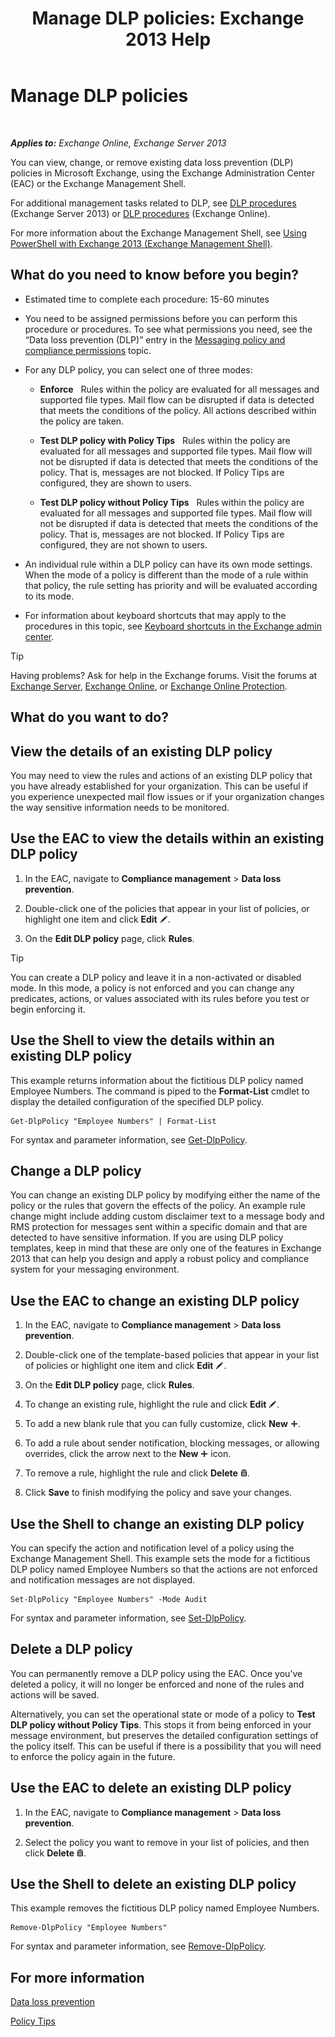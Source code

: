 ﻿---
title: 'Manage DLP policies: Exchange 2013 Help'
TOCTitle: Manage DLP policies
ms:assetid: ba81fabd-7f7f-4ef7-968f-ce851ada9d70
ms:mtpsurl: https://technet.microsoft.com/en-us/library/JJ673559(v=EXCHG.150)
ms:contentKeyID: 49315510
ms.date: 12/10/2017
mtps_version: v=EXCHG.150
---

# Manage DLP policies

 

_**Applies to:** Exchange Online, Exchange Server 2013_


You can view, change, or remove existing data loss prevention (DLP) policies in Microsoft Exchange, using the Exchange Administration Center (EAC) or the Exchange Management Shell.

For additional management tasks related to DLP, see [DLP procedures](dlp-procedures-exchange-2013-help.md) (Exchange Server 2013) or [DLP procedures](https://technet.microsoft.com/en-us/library/jj938003\(v=exchg.150\)) (Exchange Online).

For more information about the Exchange Management Shell, see [Using PowerShell with Exchange 2013 (Exchange Management Shell)](https://technet.microsoft.com/en-us/library/bb123778\(v=exchg.150\)).

## What do you need to know before you begin?

  - Estimated time to complete each procedure: 15-60 minutes

  - You need to be assigned permissions before you can perform this procedure or procedures. To see what permissions you need, see the “Data loss prevention (DLP)” entry in the [Messaging policy and compliance permissions](messaging-policy-and-compliance-permissions-exchange-2013-help.md) topic.

  - For any DLP policy, you can select one of three modes:
    
      -    **Enforce**   Rules within the policy are evaluated for all messages and supported file types. Mail flow can be disrupted if data is detected that meets the conditions of the policy. All actions described within the policy are taken.
    
      -    **Test DLP policy with Policy Tips**   Rules within the policy are evaluated for all messages and supported file types. Mail flow will not be disrupted if data is detected that meets the conditions of the policy. That is, messages are not blocked. If Policy Tips are configured, they are shown to users.
    
      -    **Test DLP policy without Policy Tips**   Rules within the policy are evaluated for all messages and supported file types. Mail flow will not be disrupted if data is detected that meets the conditions of the policy. That is, messages are not blocked. If Policy Tips are configured, they are not shown to users.

  - An individual rule within a DLP policy can have its own mode settings. When the mode of a policy is different than the mode of a rule within that policy, the rule setting has priority and will be evaluated according to its mode.

  - For information about keyboard shortcuts that may apply to the procedures in this topic, see [Keyboard shortcuts in the Exchange admin center](keyboard-shortcuts-in-the-exchange-admin-center-exchange-online-protection-help.md).


> [!TIP]
> Having problems? Ask for help in the Exchange forums. Visit the forums at <A href="https://go.microsoft.com/fwlink/p/?linkid=60612">Exchange Server</A>, <A href="https://go.microsoft.com/fwlink/p/?linkid=267542">Exchange Online</A>, or <A href="https://go.microsoft.com/fwlink/p/?linkid=285351">Exchange Online Protection</A>.



## What do you want to do?

## View the details of an existing DLP policy

You may need to view the rules and actions of an existing DLP policy that you have already established for your organization. This can be useful if you experience unexpected mail flow issues or if your organization changes the way sensitive information needs to be monitored.

## Use the EAC to view the details within an existing DLP policy

1.  In the EAC, navigate to **Compliance management** \> **Data loss prevention**.

2.  Double-click one of the policies that appear in your list of policies, or highlight one item and click **Edit** ![Edit icon](images/JJ218640.6f53ccb2-1f13-4c02-bea0-30690e6ea71d(EXCHG.150).gif "Edit icon").

3.  On the **Edit DLP policy** page, click **Rules**.


> [!TIP]
> You can create a DLP policy and leave it in a non-activated or disabled mode. In this mode, a policy is not enforced and you can change any predicates, actions, or values associated with its rules before you test or begin enforcing it.



## Use the Shell to view the details within an existing DLP policy

This example returns information about the fictitious DLP policy named Employee Numbers. The command is piped to the **Format-List** cmdlet to display the detailed configuration of the specified DLP policy.

    Get-DlpPolicy "Employee Numbers" | Format-List

For syntax and parameter information, see [Get-DlpPolicy](https://technet.microsoft.com/en-us/library/jj215752\(v=exchg.150\)).

## Change a DLP policy

You can change an existing DLP policy by modifying either the name of the policy or the rules that govern the effects of the policy. An example rule change might include adding custom disclaimer text to a message body and RMS protection for messages sent within a specific domain and that are detected to have sensitive information. If you are using DLP policy templates, keep in mind that these are only one of the features in Exchange 2013 that can help you design and apply a robust policy and compliance system for your messaging environment.

## Use the EAC to change an existing DLP policy

1.  In the EAC, navigate to **Compliance management** \> **Data loss prevention**.

2.  Double-click one of the template-based policies that appear in your list of policies or highlight one item and click **Edit** ![Edit icon](images/JJ218640.6f53ccb2-1f13-4c02-bea0-30690e6ea71d(EXCHG.150).gif "Edit icon").

3.  On the **Edit DLP policy** page, click **Rules**.

4.  To change an existing rule, highlight the rule and click **Edit** ![Edit icon](images/JJ218640.6f53ccb2-1f13-4c02-bea0-30690e6ea71d(EXCHG.150).gif "Edit icon").

5.  To add a new blank rule that you can fully customize, click **New** ![Add Icon](images/JJ218640.c1e75329-d6d7-4073-a27d-498590bbb558(EXCHG.150).gif "Add Icon").

6.  To add a rule about sender notification, blocking messages, or allowing overrides, click the arrow next to the **New** ![Add Icon](images/JJ218640.c1e75329-d6d7-4073-a27d-498590bbb558(EXCHG.150).gif "Add Icon") icon.

7.  To remove a rule, highlight the rule and click **Delete** ![Delete icon](images/Dd298078.14f639f6-61e8-4418-bbfb-0db14de9d2f5(EXCHG.150).gif "Delete icon").

8.  Click **Save** to finish modifying the policy and save your changes.

## Use the Shell to change an existing DLP policy

You can specify the action and notification level of a policy using the Exchange Management Shell. This example sets the mode for a fictitious DLP policy named Employee Numbers so that the actions are not enforced and notification messages are not displayed.

    Set-DlpPolicy "Employee Numbers" -Mode Audit

For syntax and parameter information, see [Set-DlpPolicy](https://technet.microsoft.com/en-us/library/jj215778\(v=exchg.150\)).

## Delete a DLP policy

You can permanently remove a DLP policy using the EAC. Once you’ve deleted a policy, it will no longer be enforced and none of the rules and actions will be saved.

Alternatively, you can set the operational state or mode of a policy to **Test DLP policy without Policy Tips**. This stops it from being enforced in your message environment, but preserves the detailed configuration settings of the policy itself. This can be useful if there is a possibility that you will need to enforce the policy again in the future.

## Use the EAC to delete an existing DLP policy

1.  In the EAC, navigate to **Compliance management** \> **Data loss prevention**.

2.  Select the policy you want to remove in your list of policies, and then click **Delete** ![Delete icon](images/Dd298078.14f639f6-61e8-4418-bbfb-0db14de9d2f5(EXCHG.150).gif "Delete icon").

## Use the Shell to delete an existing DLP policy

This example removes the fictitious DLP policy named Employee Numbers.

    Remove-DlpPolicy "Employee Numbers"

For syntax and parameter information, see [Remove-DlpPolicy](https://technet.microsoft.com/en-us/library/jj215677\(v=exchg.150\)).

## For more information

[Data loss prevention](https://docs.microsoft.com/en-us/exchange/security-and-compliance/data-loss-prevention/data-loss-prevention)

[Policy Tips](https://docs.microsoft.com/en-us/exchange/security-and-compliance/data-loss-prevention/policy-tips)

